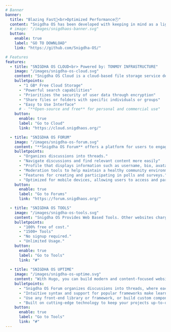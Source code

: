 ```yaml
---
# Banner
banner:
  title: "Blazing Fast🚀<br>Optimized Performance🕛"
  content: "Snigdha OS has been developed with keeping in mind as a light-weight, easy-to-use, flexible customization, freedom of choice during installation and many more. We are developing separte distribution for Penetration Testing.<br> Till now, You can use Arctic*"
  # image: "/images/snigdhaos-banner.svg"
  button:
    enable: true
    label: "GO TO DOWNLOAD"
    link: "https://github.com/Snigdha-OS/"

# Features
features:
  - title: "SNIGDHA OS CLOUD<br> Powered by: TONMOY INFRASTRUCTURE"
    image: "/images/snigdha-os-cloud.svg"
    content: "Snigdha OS Cloud is a cloud-based file storage service developed by Snigdha OS. It allows users to store files in the cloud and share files and folders with others. Users can access their files from any device with internet access, including computers, smartphones, and tablets, through [cloud](https://cloud.snigdhaos.org). Snigdha OS Cloud provides a convenient and secure way to store, access, and collaborate on files from anywhere."
    bulletpoints:
      - "1 GB* Free Cloud Storage"
      - "Powerful search capabilities"
      - "Prioritizes the security of user data through encryption"
      - "Share files or folders with specific individuals or groups"
      - "Easy to Use Interface"
      # - "**Open-source and free** for personal and commercial use"
    button:
      enable: true
      label: "Go to Cloud"
      link: "https://cloud.snigdhaos.org/"

  - title: "SNIGDHA OS FORUM"
    image: "/images/snigdha-os-forum.svg"
    content: "**Snigdha OS Forum** offers a platform for users to engage in discussions, share information, ask questions, and connect with others who share similar interests. Get help from Admins, Mods and Members."
    bulletpoints:
      - "Organizes discussions into threads."
      - "Navigate discussions and find relevant content more easily"
      - "Profile that displays information such as username, bio, avatar, join date, and post count"
      - "Moderation tools to help maintain a healthy community environment"
      - "Features for creating and participating in polls and surveys."
      - "Optimized for mobile devices, allowing users to access and participate in discussions on smartphones and tablets"
    button:
      enable: true
      label: "Go to Forums"
      link: "https://forum.snigdhaos.org/"

  - title: "SNIGDHA OS TOOLS"
    image: "/images/snigdha-os-tools.svg"
    content: "Snigdha OS Provides Web Based Tools. Other websites charges an amount after you use certain limit. But Snigdha OS Tools doesn't charge you and usage limit is unlimited."
    bulletpoints:
      - "100% free of cost."
      - "1500+ Tools"
      - "No signup required."
      - "Unlimited Usage."
    button:
      enable: true
      label: "Go to Tools"
      link: "#"
  
  - title: "SNIGDHA OS UPTIME"
    image: "/images/snigdha-os-uptime.svg"
    content: "With Hugo, you can build modern and content-focused websites without sacrificing performance or ease of use."
    bulletpoints:
      - "Snigdha OS Forum organizes discussions into threads, where each thread typically focuses on a specific topic. Members can start new threads or participate in existing ones by posting replies."
      - "Intuitive syntax and support for popular frameworks make learning and using Hugo a breeze."
      - "Use any front-end library or framework, or build custom components, for any project size."
      - "Built on cutting-edge technology to keep your projects up-to-date with the latest web standards."
    button:
      enable: true
      label: "Go to Tools"
      link: "#"
---
```

